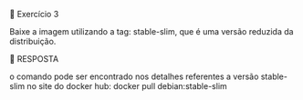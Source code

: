 🚀 Exercício 3

  Baixe a imagem utilizando a tag: stable-slim, que é uma versão reduzida da distribuição.

🚀 RESPOSTA

  o comando pode ser encontrado nos detalhes referentes a versão stable-slim no site do docker hub:
    docker pull debian:stable-slim